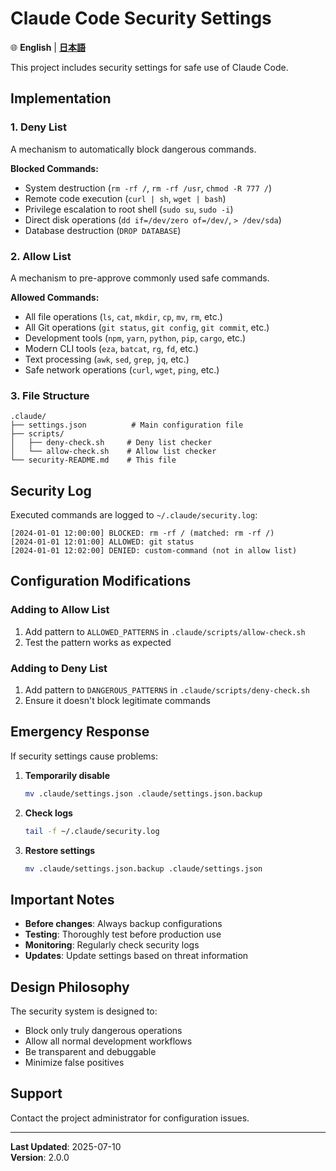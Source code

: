 # Claude Code Security Settings

🌐 **English** | **[日本語](security-README_ja.md)**

This project includes security settings for safe use of Claude Code.

## Implementation

### 1. Deny List
A mechanism to automatically block dangerous commands.

**Blocked Commands:**
- System destruction (`rm -rf /`, `rm -rf /usr`, `chmod -R 777 /`)
- Remote code execution (`curl | sh`, `wget | bash`)
- Privilege escalation to root shell (`sudo su`, `sudo -i`)
- Direct disk operations (`dd if=/dev/zero of=/dev/`, `> /dev/sda`)
- Database destruction (`DROP DATABASE`)

### 2. Allow List
A mechanism to pre-approve commonly used safe commands.

**Allowed Commands:**
- All file operations (`ls`, `cat`, `mkdir`, `cp`, `mv`, `rm`, etc.)
- All Git operations (`git status`, `git config`, `git commit`, etc.)
- Development tools (`npm`, `yarn`, `python`, `pip`, `cargo`, etc.)
- Modern CLI tools (`eza`, `batcat`, `rg`, `fd`, etc.)
- Text processing (`awk`, `sed`, `grep`, `jq`, etc.)
- Safe network operations (`curl`, `wget`, `ping`, etc.)

### 3. File Structure

```
.claude/
├── settings.json          # Main configuration file
├── scripts/
│   ├── deny-check.sh     # Deny list checker
│   └── allow-check.sh    # Allow list checker
└── security-README.md    # This file
```

## Security Log

Executed commands are logged to `~/.claude/security.log`:

```
[2024-01-01 12:00:00] BLOCKED: rm -rf / (matched: rm -rf /)
[2024-01-01 12:01:00] ALLOWED: git status
[2024-01-01 12:02:00] DENIED: custom-command (not in allow list)
```

## Configuration Modifications

### Adding to Allow List
1. Add pattern to `ALLOWED_PATTERNS` in `.claude/scripts/allow-check.sh`
2. Test the pattern works as expected

### Adding to Deny List
1. Add pattern to `DANGEROUS_PATTERNS` in `.claude/scripts/deny-check.sh`
2. Ensure it doesn't block legitimate commands

## Emergency Response

If security settings cause problems:

1. **Temporarily disable**
   ```bash
   mv .claude/settings.json .claude/settings.json.backup
   ```

2. **Check logs**
   ```bash
   tail -f ~/.claude/security.log
   ```

3. **Restore settings**
   ```bash
   mv .claude/settings.json.backup .claude/settings.json
   ```

## Important Notes

- **Before changes**: Always backup configurations
- **Testing**: Thoroughly test before production use
- **Monitoring**: Regularly check security logs
- **Updates**: Update settings based on threat information

## Design Philosophy

The security system is designed to:
- Block only truly dangerous operations
- Allow all normal development workflows
- Be transparent and debuggable
- Minimize false positives

## Support

Contact the project administrator for configuration issues.

---

**Last Updated**: 2025-07-10  
**Version**: 2.0.0
